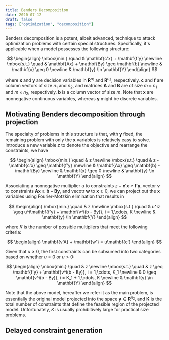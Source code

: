 ```yaml
---
title: Benders Decomposition
date: 2020-07-12
draft: false
tags: ["optimization", "decomposition"]
---
```


Benders decomposition is a potent, albeit advanced, technique to attack optimization problems with certain special structures.
Specifically, it's applicable when a model possesses the following structure:

$$
\begin{align}
\mbox{min.} \quad & \mathbf{c'x} + \mathbf{f'y} \newline
\mbox{s.t.} \quad & \mathbf{Ax} + \mathbf{By} \geq \mathbf{b} \newline
& \mathbf{x} \geq 0 \newline
& \mathbf{y} \in \mathbf{Y}
\end{align}
$$

where $\mathbf{x}$ and $\mathbf{y}$ are decision variables in $\mathbf{R}^{n_1}$ and $\mathbf{R}^{n_2}$, respectively.
$\mathbf{c}$ and $\mathbf{f}$ are column vectors of size $n_1$ and $n_2$, and matrices $\mathbf{A}$ and $\mathbf{B}$ are of size $m \times n_1$ and $m\times n_2$, respectively.
$\mathbf{b}$ is a column vector of size $m$.
Note that $\mathbf{x}$ are nonnegative continuous variables, whereas $\mathbf{y}$ might be discrete variables.

## Motivating Benders decomposition through projection

The specialty of problems in this structure is that, with $\mathbf{y}$ fixed, the remaining problem with only the $\mathbf{x}$ variables is relatively easy to solve.
Introduce a new variable $z$ to denote the objective and rearrange the constraints, we have 

$$
\begin{align}
\mbox{min.} \quad & z \newline
\mbox{s.t.} \quad & z - \mathbf{c'x} \geq \mathbf{f'y} \newline
& \mathbf{Ax} \geq \mathbf{b} - \mathbf{By} \newline
& \mathbf{x} \geq 0 \newline
& \mathbf{y} \in \mathbf{Y}
\end{align}
$$

Associating a nonnegative multiplier $u$ to constraints $z - \mathbf{c'x} \geq \mathbf{f'y}$, vector $\mathbf{v}$ to constraints $\mathbf{Ax} \geq \mathbf{b} - \mathbf{By}$, and vecotr $\mathbf{w}$ to $\mathbf{x} \geq 0$, we can project out the $\mathbf{x}$ variables using Fourier-Motzkin elimination that results in 

$$
\begin{align}
\mbox{min.} \quad & z \newline
\mbox{s.t.} \quad & u^iz \geq u^i\mathbf{f'y} + \mathbf{v^i(b - By)}, i = 1,\cdots, K  \newline
& \mathbf{y} \in \mathbf{Y}
\end{align}
$$

where $K$ is the number of possible multipliers that meet the following criteria:

$$
\begin{align}
\mathbf{v'A} + \mathbf{w'} = u\mathbf{c'}
\end{align}
$$

Given that $u \geq 0$, the first constraints can be subsumed into two categories based on whether $u = 0$ or $u \gt 0$:

$$
\begin{align}
\mbox{min.} \quad & z \newline
\mbox{s.t.} \quad & z \geq \mathbf{f'y} + \mathbf{v^i(b - By)}, i = 1,\cdots, K_1  \newline
& 0 \geq \mathbf{v^i(b - By)}, i = K_1 + 1,\cdots, K  \newline
& \mathbf{y} \in \mathbf{Y}
\end{align}
$$

Note that the above model, hereafter we refer it as the main problem, is essentially the original model projected into the space $\mathbf{y} \in \mathbf{R}^{n_2}$, and $\mathbf{K}$ is the total number of constraints that define the feasible region of the projected model.
Unfortunately, $K$ is usually prohibitively large for practical size problems.

## Delayed constraint generation

